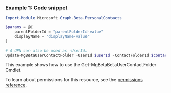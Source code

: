 ### Example 1: Code snippet

```powershellImport-Module Microsoft.Graph.Beta.PersonalContacts

$params = @{
	parentFolderId = "parentFolderId-value"
	displayName = "displayName-value"
}

# A UPN can also be used as -UserId.
Update-MgBetaUserContactFolder -UserId $userId -ContactFolderId $contactFolderId -BodyParameter $params
```
This example shows how to use the Get-MgBetaBetaUserContactFolder Cmdlet.
To learn about permissions for this resource, see the [permissions reference](/graph/permissions-reference).

